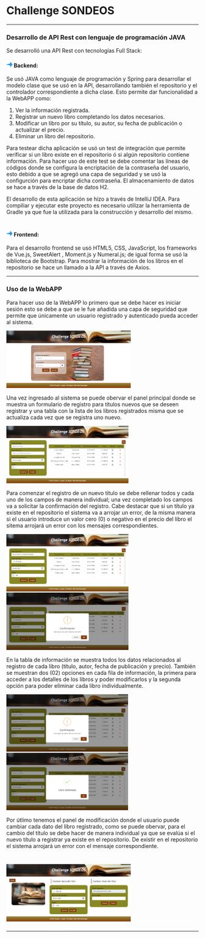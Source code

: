 # <h1>Challenge SONDEOS</h1>
---
<h3>Desarrollo de API Rest con lenguaje de programación JAVA</h3>

Se desarrolló una API Rest con tecnologías Full Stack:

<h4><img src="https://github.com/misaeljlo91/Library/blob/master/src/main/resources/static/web/assets/check.png"> Backend:</h4> Se usó JAVA como lenguaje de programación y Spring para desarrollar el modelo clase que se usó en la API, desarrollando también el repositorio y el controlador correspondiente a dicha clase. Esto permite dar funcionalidad a la WebAPP como:

1) Ver la información registrada.
2) Registrar un nuevo libro completando los datos necesarios.
3) Modificar un libro por su título, su autor, su fecha de publicación o actualizar el precio.
4) Eliminar un libro del repositorio.

Para testear dicha aplicación se usó un test de integración que permite verificar si un libro existe en el repositorio ó si algún repositorio contiene información. Para hacer uso de este test se debe comentar las líneas de códigos donde se configura la encriptación de la contraseña del usuario, esto debido a que se agregó una capa de seguridad y se usó la configurción para encriptar dicha contraseña. El almacenamiento de datos se hace a través de la base de datos H2.

El desarrollo de esta aplicación se hizo a través de IntelliJ IDEA. Para compiliar y ejecutar este proyecto es necesario utilizar la herramienta de Gradle ya que fue la utilizada para la construcción y desarrollo del mismo.

# <h4><img src="https://github.com/misaeljlo91/Library/blob/master/src/main/resources/static/web/assets/check.png"> Frontend:</h4> Para el desarrollo frontend se usó HTML5, CSS, JavaScript, los frameworks de Vue.js, SweetAlert , Moment.js y Numeral.js; de igual forma se usó la biblioteca de Bootstrap. Para mostrar la información de los libros en el repositorio se hace un llamado a la API a través de Axios.
---
<h3>Uso de la WebAPP</h3>

Para hacer uso de la WebAPP lo primero que se debe hacer es iniciar sesión esto se debe a que se le fue añadida una capa de seguridad que permite que únicamente un usuario registrado y autenticado pueda acceder al sistema.

<img src="https://github.com/misaeljlo91/Library/blob/master/src/main/resources/static/web/assets/front-end/inicio-sesion.png" height="150">

Una vez ingresado al sistema se puede obervar el panel principal donde se muestra un formulario de registro para títulos nuevos que se deseen registrar y una tabla con la lista de los libros registrados misma que se actualiza cada vez que se registra uno nuevo.

<img src="https://github.com/misaeljlo91/Library/blob/master/src/main/resources/static/web/assets/front-end/panel-principal.png" height="150">

Para comenzar el registro de un nuevo título se debe rellenar todos y cada uno de los campos de manera individual; una vez completado los campos va a solicitar la confirmación del registro. Cabe destacar que si un título ya existe en el repositorio el sistema va a arrojar un error, de la misma manera si el usuario introduce un valor cero (0) o negativo en el precio del libro el sitema arrojará un error con los mensajes correspondientes.

<img src="https://github.com/misaeljlo91/Library/blob/master/src/main/resources/static/web/assets/front-end/registro.png" height="150"> <img src="https://github.com/misaeljlo91/Library/blob/master/src/main/resources/static/web/assets/front-end/registro-confirmacion.png" height="150">

En la tabla de información se muestra todos los datos relacionados al registro de cada libro (título, autor, fecha de publicación y precio). También se muestran dos (02) opciones en cada fila de información, la primera para acceder a los detalles de los libros y poder modificarlos y la segunda opción para poder eliminar cada libro individualmente.

<img src="https://github.com/misaeljlo91/Library/blob/master/src/main/resources/static/web/assets/front-end/eliminar-confirmacion.png" height="150"> <img src="https://github.com/misaeljlo91/Library/blob/master/src/main/resources/static/web/assets/front-end/eliminar-exitoso.png" height="150"> 

Por útlimo tenemos el panel de modificación donde el usuario puede cambiar cada dato del libro registrado, como se puede obervar, para el cambio del título se debe hacer de manera individual ya que se evalúa si el nuevo título a registrar ya existe en el repositorio. De existir en el repositorio el sistema arrojará un error con el mensaje correspondiente.

# <img src="https://github.com/misaeljlo91/Library/blob/master/src/main/resources/static/web/assets/front-end/panel-modificacion.png" height="150">
---
